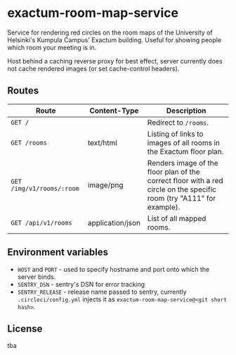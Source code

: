 # exactum-room-map-service

Service for rendering red circles on the room maps of the University of Helsinki's Kumpula Campus' Exactum building. Useful for showing people which room your meeting is in.

Host behind a caching reverse proxy for best effect, server currently does not cache rendered images (or set cache-control headers).

## Routes

| Route                     | Content-Type     | Description                                                                                                           |
|---------------------------|------------------|-----------------------------------------------------------------------------------------------------------------------|
| `GET /`                   |                  | Redirect to `/rooms`.                                                                                                 |
| `GET /rooms`              | text/html        | Listing of links to images of all rooms in the Exactum floor plan.                                                    |
| `GET /img/v1/rooms/:room` | image/png        | Renders image of the floor plan of the correct floor with a red circle on the specific room (try "A111" for example). |
| `GET /api/v1/rooms`       | application/json | List of all mapped rooms.      

## Environment variables

* `HOST` and `PORT` - used to specify hostname and port onto which the server binds.
* `SENTRY_DSN` - sentry's DSN for error tracking
* `SENTRY_RELEASE` - release name passed to sentry, currently `.circleci/config.yml` injects it as `exactum-room-map-service@<git short hash>`.

## License
tba